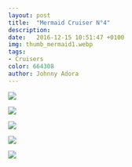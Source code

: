 ```yaml
---
layout: post
title:  "Mermaid Cruiser N°4"
description: 
date:   2016-12-15 10:51:47 +0100
img: thumb_mermaid1.webp
tags: 
- Cruisers
color: 664308
author: Johnny Adora
---
```

![]({{site.baseurl}}/images/mermaid1.webp)

![]({{site.baseurl}}/images/mermaid2.webp)

![]({{site.baseurl}}/images/mermaid3.webp)

![]({{site.baseurl}}/images/mermaid4.webp)

![]({{site.baseurl}}/images/mermaid5.webp)

